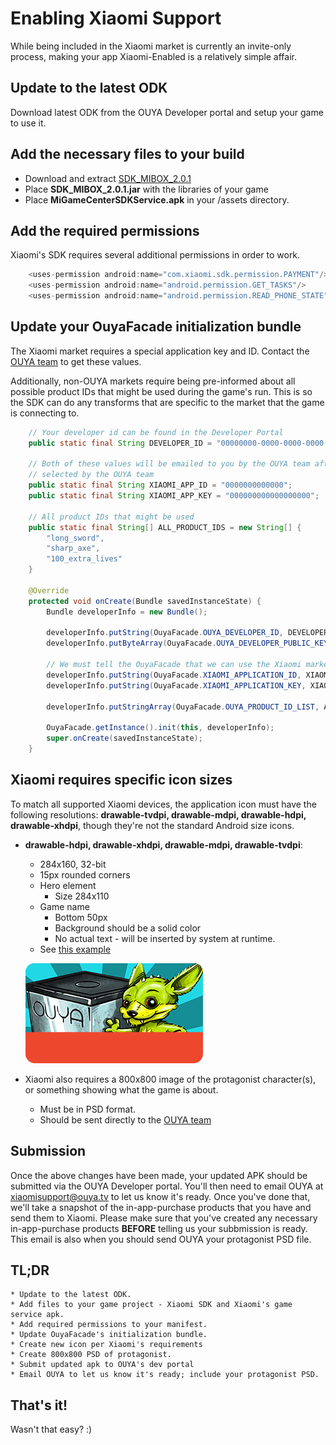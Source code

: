 
# Enabling Xiaomi Support

While being included in the Xiaomi market is currently an invite-only process, making your app Xiaomi-Enabled is a relatively simple affair.

## Update to the latest ODK

Download latest ODK from the OUYA Developer portal and setup your game to use it.

## Add the necessary files to your build

* Download and extract [SDK_MIBOX_2.0.1](https://ouya-sdks.s3.amazonaws.com/xiaomi/SDK_MIBOX_2.0.1.zip)
* Place **SDK_MIBOX_2.0.1.jar** with the libraries of your game
* Place **MiGameCenterSDKService.apk** in your <game>/assets directory.

## Add the required permissions

Xiaomi's SDK requires several additional permissions in order to work.
```java
	<uses-permission android:name="com.xiaomi.sdk.permission.PAYMENT"/>
    <uses-permission android:name="android.permission.GET_TASKS"/>
    <uses-permission android:name="android.permission.READ_PHONE_STATE"/>
```

## Update your OuyaFacade initialization bundle

The Xiaomi market requires a special application key and ID.  Contact the [OUYA team](mailto:xiaomisupport@ouya.tv) to get these values.

Additionally, non-OUYA markets require being pre-informed about all possible product IDs that might be used during the game's run.  This is so the SDK can do any transforms that are specific to the market that the game is connecting to.

```java
	// Your developer id can be found in the Developer Portal
	public static final String DEVELOPER_ID = "00000000-0000-0000-0000-000000000000";

	// Both of these values will be emailed to you by the OUYA team after you've been 
	// selected by the OUYA team
	public static final String XIAOMI_APP_ID = "0000000000000";
	public static final String XIAOMI_APP_KEY = "000000000000000000";

	// All product IDs that might be used
	public static final String[] ALL_PRODUCT_IDS = new String[] {
		"long_sword",
		"sharp_axe",
		"100_extra_lives"
	}

	@Override
	protected void onCreate(Bundle savedInstanceState) {
		Bundle developerInfo = new Bundle();

		developerInfo.putString(OuyaFacade.OUYA_DEVELOPER_ID, DEVELOPER_ID);
		developerInfo.putByteArray(OuyaFacade.OUYA_DEVELOPER_PUBLIC_KEY, loadApplicationKey());

		// We must tell the OuyaFacade that we can use the Xiaomi market for purchases.
		developerInfo.putString(OuyaFacade.XIAOMI_APPLICATION_ID, XIAOMI_APP_ID);
		developerInfo.putString(OuyaFacade.XIAOMI_APPLICATION_KEY, XIAOMI_APP_KEY);

        developerInfo.putStringArray(OuyaFacade.OUYA_PRODUCT_ID_LIST, ALL_PRODUCT_IDS);

		OuyaFacade.getInstance().init(this, developerInfo);
		super.onCreate(savedInstanceState);
	}
```

## Xiaomi requires specific icon sizes

To match all supported Xiaomi devices, the application icon must have the following resolutions: **drawable-tvdpi, drawable-mdpi, drawable-hdpi, drawable-xhdpi**, though they're not the standard Android size icons.

* **drawable-hdpi, drawable-xhdpi, drawable-mdpi, drawable-tvdpi**:
    * 284x160, 32-bit
    * 15px rounded corners 
    * Hero element
    	* Size 284x110
    * Game name
    	* Bottom 50px
    	* Background should be a solid color
    	* No actual text - will be inserted by system at runtime.
    * See [this example](res/game_tile_alt.png)

	![this example](res/game_tile_alt.png)

* Xiaomi also requires a 800x800 image of the protagonist character(s), or something showing what the game is about.
	* Must be in PSD format.
	* Should be sent directly to the [OUYA team](mailto:xiaomisupport@ouya.tv)

## Submission

Once the above changes have been made, your updated APK should be submitted via the OUYA Developer portal.  You'll then need to email OUYA at [xiaomisupport@ouya.tv](mailto:xiaomisupport@ouya.tv) to let us know it's ready.  Once you've done that, we'll take a snapshot of the in-app-purchase products that you have and send them to Xiaomi.  Please make sure that you've created any necessary in-app-purchase products **BEFORE** telling us your subbmission is ready.  This email is also when you should send OUYA your protagonist PSD file.

## TL;DR
	* Update to the latest ODK.
	* Add files to your game project - Xiaomi SDK and Xiaomi's game service apk.
	* Add required permissions to your manifest.
	* Update OuyaFacade's initialization bundle.
	* Create new icon per Xiaomi's requirements
	* Create 800x800 PSD of protagonist.
	* Submit updated apk to OUYA's dev portal
	* Email OUYA to let us know it's ready; include your protagonist PSD.

## That's it!

Wasn't that easy?  :)
